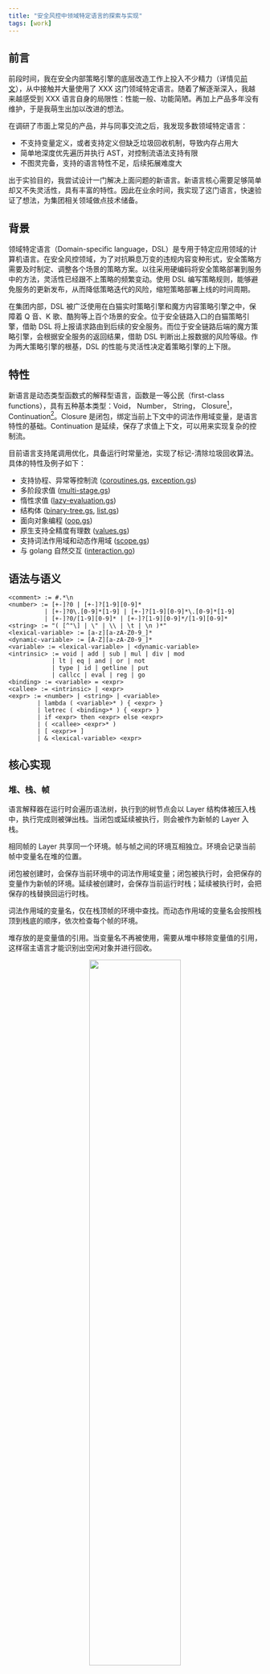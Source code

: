 ```yaml
---
title: "安全风控中领域特定语言的探索与实现"
tags: [work]
---
```


<!--more-->
## 前言
前段时间，我在安全内部策略引擎的底层改造工作上投入不少精力（详情见[前文](https://tme.lexiangla.com/teams/k100139/docs/768bb38865b111ef9dc80a7918218c21)），从中接触并大量使用了 XXX 这门领域特定语言。随着了解逐渐深入，我越来越感受到 XXX 语言自身的局限性：性能一般、功能简陋。再加上产品多年没有维护，于是我萌生出加以改进的想法。

在调研了市面上常见的产品，并与同事交流之后，我发现多数领域特定语言：

- 不支持变量定义，或者支持定义但缺乏垃圾回收机制，导致内存占用大
- 简单地深度优先遍历并执行 AST，对控制流语法支持有限
- 不图灵完备，支持的语言特性不足，后续拓展难度大

出于实验目的，我尝试设计一门解决上面问题的新语言。新语言核心需要足够简单却又不失灵活性，具有丰富的特性。因此在业余时间，我实现了这门语言，快速验证了想法，为集团相关领域做点技术储备。

## 背景

领域特定语言（Domain-specific language，DSL）是专用于特定应用领域的计算机语言。在安全风控领域，为了对抗瞬息万变的违规内容变种形式，安全策略方需要及时制定、调整各个场景的策略方案。以往采用硬编码将安全策略部署到服务中的方法，灵活性已经跟不上策略的频繁变动。使用 DSL 编写策略规则，能够避免服务的更新发布，从而降低策略迭代的风险，缩短策略部署上线的时间周期。

在集团内部，DSL 被广泛使用在白猫实时策略引擎和魔方内容策略引擎之中，保障着 Q 音、K 歌、酷狗等上百个场景的安全。位于安全链路入口的白猫策略引擎，借助 DSL 将上报请求路由到后续的安全服务。而位于安全链路后端的魔方策略引擎，会根据安全服务的返回结果，借助 DSL 判断出上报数据的风险等级。作为两大策略引擎的根基，DSL 的性能与灵活性决定着策略引擎的上下限。

## 特性

新语言是动态类型函数式的解释型语言，函数是一等公民（first-class functions），具有五种基本类型：Void， Number， String， Closure[<sup>1</sup>](https://en.wikipedia.org/wiki/Closure_(computer_programming))， Continuation[<sup>2</sup>](https://en.wikipedia.org/wiki/Continuation)。Closure 是闭包，绑定当前上下文中的词法作用域变量，是语言特性的基础。Continuation 是延续，保存了求值上下文，可以用来实现复杂的控制流。

目前语言支持尾调用优化，具备运行时常量池，实现了标记-清除垃圾回收算法。具体的特性及例子如下：

- 支持协程、异常等控制流 ([coroutines.gs](https://git.woa.com/jinzewu/goscript/blob/master/examples/coroutines.gs), [exception.gs](https://git.woa.com/jinzewu/goscript/blob/master/examples/exception.gs))
- 多阶段求值 ([multi-stage.gs](https://git.woa.com/jinzewu/goscript/blob/master/examples/multi-stage.gs))
- 惰性求值 ([lazy-evaluation.gs](https://git.woa.com/jinzewu/goscript/blob/master/examples/lazy-evaluation.gs))
- 结构体 ([binary-tree.gs](https://git.woa.com/jinzewu/goscript/blob/master/examples/binary-tree.gs), [list.gs](https://git.woa.com/jinzewu/goscript/blob/master/examples/list.gs))
- 面向对象编程 ([oop.gs](https://git.woa.com/jinzewu/goscript/blob/master/examples/oop.gs))
- 原生支持全精度有理数 ([values.gs](https://git.woa.com/jinzewu/goscript/blob/master/examples/values.gs))
- 支持词法作用域和动态作用域 ([scope.gs](https://git.woa.com/jinzewu/goscript/blob/master/examples/scope.gs))
- 与 golang 自然交互 ([interaction.go](https://git.woa.com/jinzewu/goscript/blob/master/examples/interaction.go))

## 语法与语义
```
<comment> := #.*\n
<number> := [+-]?0 | [+-]?[1-9][0-9]*
          | [+-]?0\.[0-9]*[1-9] | [+-]?[1-9][0-9]*\.[0-9]*[1-9]
          | [+-]?0/[1-9][0-9]* | [+-]?[1-9][0-9]*/[1-9][0-9]*
<string> := "( [^"\] | \" | \\ | \t | \n )*" 
<lexical-variable> := [a-z][a-zA-Z0-9_]*
<dynamic-variable> := [A-Z][a-zA-Z0-9_]*
<variable> := <lexical-variable> | <dynamic-variable>
<intrinsic> := void | add | sub | mul | div | mod 
            | lt | eq | and | or | not  
            | type | id | getline | put 
            | callcc | eval | reg | go
<binding> := <variable> = <expr>
<callee> := <intrinsic> | <expr>
<expr> := <number> | <string> | <variable>
        | lambda ( <variable>* ) { <expr> }
        | letrec ( <binding>* ) { <expr> }
        | if <expr> then <expr> else <expr>
        | ( <callee> <expr>* )
        | [ <expr>+ ]
        | & <lexical-variable> <expr>
```

## 核心实现
### 堆、栈、帧

语言解释器在运行时会遍历语法树，执行到的树节点会以 Layer 结构体被压入栈中，执行完成则被弹出栈。当闭包或延续被执行，则会被作为新帧的 Layer 入栈。

相同帧的 Layer 共享同一个环境。帧与帧之间的环境互相独立。环境会记录当前帧中变量名在堆的位置。

闭包被创建时，会保存当前环境中的词法作用域变量；闭包被执行时，会把保存的变量作为新帧的环境。延续被创建时，会保存当前运行时栈；延续被执行时，会把保存的栈替换回运行时栈。

词法作用域的变量名，仅在栈顶帧的环境中查找。而动态作用域的变量名会按照栈顶到栈底的顺序，依次检查每个帧的环境。

堆存放的是变量值的引用。当变量名不再被使用，需要从堆中移除变量值的引用，这样宿主语言才能识别出空闲对象并进行回收。

<center>
  <p align="center">
    <img src="{{ site.url }}/assets/2024-11-02-goscript/runtime.svg" width="60%" height="60%">
  </p>
  <p align="center">图 1 - 堆、栈、帧</p>
</center>


### 垃圾回收
可能有人会疑惑：明明宿主语言已经具备垃圾回收的能力，为什么我们还要自己去实现呢？

这是因为宿主语言生成的对象始终被解释器中的变量所引用。解释器要做的是，识别出生命周期结束的变量，从解释器堆中移除该变量值的引用，这样宿主语言才能回收已分配的内存。

当触发垃圾回收时，解释器会遍历运行时栈，标记每一帧使用到的变量。如果变量是闭包或者延续，则会递归地标记其中用到的变量。

以下图为例，假设解释器堆的第一个变量引用是垃圾回收的起点。那么垃圾回收结束时，解释器堆上会只留下绿色背景的引用。黄色背景的对象因被引用到而被保留，白色背景的对象会因不被引用而被宿主语言回收。

<center>
  <p align="center">
    <img src="{{ site.url }}/assets/2024-11-02-goscript/gc.svg" width="60%" height="60%">
  </p>
  <p align="center">图 2 - GC 示例</p>
</center>

### 尾调用优化

由于使用堆栈的运行模型，再加上函数式语言的特点，如果没有做专门的优化，语言的执行性能会很差，内存占用大，很容易出现栈溢出的情况。针对这种问题，我做了尾调用优化：

闭包或延续被执行，会往栈上压入新帧。假如当前执行位置位于上一帧的末尾，那么解释器可以重用已有的栈帧，减少内存的使用。

<center>
  <p align="center">
    <img src="{{ site.url }}/assets/2024-11-02-goscript/tco.svg" width="60%" height="60%">
  </p>
  <p align="center">图 3 - 尾调用优化</p>
</center>


因此我们更加提倡使用尾递归的风格来编写程序，这有助于解释器进行尾调用优化。

```
letrec (
  worseSum = lambda (n) {
    if (eq n 0) then 0 
    else (add n (worseSum (sub n 1)))
  }
  betterSum = lambda (n acc) {
    if (eq n 0) then acc 
    else (betterSum (sub n 1) (add n acc))
  }
){
  [
    (worseSum 100)   
    (betterSum 100 0)  # more effective
  ]
}
```
<center>例 1 - 尾递归写法示例（`betterSum`）</center>

## 性能表现

在 Macbook pro 2019（2.6 GHz 六核 Intel Core i7）机器上，跑 100w 层递归的性能表现如下：

| | | | |
|:-:|:-:|:-:|:-:|
||无优化|无优化+尾递归写法|开启优化+尾递归写法|
|运行时间|4.27s| 2.51s|1.78s |
|内存占用|504 MB| 168 MB|2 MB|
## 其他示例

- 输入输出 ([echo.gs](https://git.woa.com/jinzewu/goscript/blob/master/examples/echo.gs))
- REPL[<sup>3</sup>](https://en.wikipedia.org/wiki/Read%E2%80%93eval%E2%80%93print_loop) ([repl.gs](https://git.woa.com/jinzewu/goscript/blob/master/examples/repl.gs))
- Y 组合子[<sup>4</sup>](https://en.wikipedia.org/wiki/Y_Combinator) ([y-combinator.gs](https://git.woa.com/jinzewu/goscript/blob/master/examples/y-combinator.gs))
- Quine[<sup>5</sup>](https://en.wikipedia.org/wiki/Quine_(computing)) ([quine.gs](https://git.woa.com/jinzewu/goscript/blob/master/examples/quine.gs))

## 未来展望
- 进行静态分析优化：常量折叠、尾调用分析、闭包活跃变量分析等
- 支持 Hindley-Milner 类型推导或类型检查
- 探索更好的垃圾回收机制


